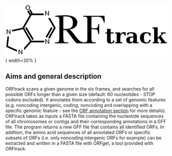 ![LOGO_ORFtrack](./img/icons/Logo_ORFtrack.png){ width=30% }
## Aims and general description

ORFtrack scans a given genome in the six frames, and searches for 
all possible ORFs longer than a given size (default: 60 nucleotides -
STOP codons excluded). It annotates them according to a set of genomic features (e.g. noncoding intergenic,
coding, noncoding and overlapping with a specific genomic feature - see
the [ORF annotation section](./orftrack_annotation.md) for more details). 
ORFtrack takes as inputs a FASTA file containing the nucleotide
sequences of all chromosomes or contigs and their corresponding 
annotations in a GFF file. The program returns a new GFF file that contains all
identified ORFs. In addition, the amino acid sequences of 
all annotated ORFs or specific subsets of ORFs (i.e. only noncoding intergenic ORFs for example)
can be extracted and written in a FASTA file with ORFget, a tool 
provided with ORFtrack. 
